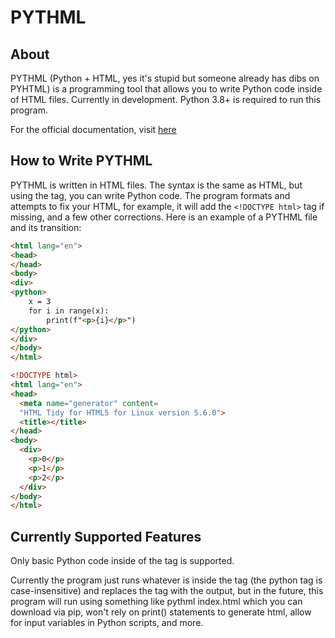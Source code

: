 # PYTHML

## About

PYTHML (Python + HTML, yes it's stupid but someone already has dibs on PYHTML) is a programming tool that allows you to write Python code inside of HTML files. Currently in development. Python 3.8+ is required to run this program.

For the official documentation, visit [here](https://rajpandya737.github.io/PYTHML/)

## How to Write PYTHML

PYTHML is written in HTML files. The syntax is the same as HTML, but using the <python> tag, you can write Python code. The program formats and attempts to fix your HTML, for example, it will add the `<!DOCTYPE html>` tag if missing, and a few other corrections. Here is an example of a PYTHML file and its transition:

```html
<html lang="en">
<head>
</head>
<body>
<div>
<python>
    x = 3
    for i in range(x):
        print(f"<p>{i}</p>")
</python>
</div>
</body>
</html>
```


```html
<!DOCTYPE html>
<html lang="en">
<head>
  <meta name="generator" content=
  "HTML Tidy for HTML5 for Linux version 5.6.0">
  <title></title>
</head>
<body>
  <div>
    <p>0</p>
    <p>1</p>
    <p>2</p>
  </div>
</body>
</html>
```

## Currently Supported Features
Only basic Python code inside of the <python> tag is supported. 

Currently the program just runs whatever is inside the <python> tag (the python tag is case-insensitive) and replaces the tag with the output, but in the future, this program will run using something like pythml index.html which you can download via pip, won't rely on print() statements to generate html, allow for input variables in Python scripts, and more.



